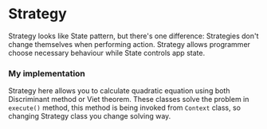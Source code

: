 # Strategy

Strategy looks like State pattern, but there's one difference: Strategies don't change themselves when performing action. Strategy allows programmer choose necessary behaviour while State controls app state.

### My implementation

Strategy here allows you to calculate quadratic equation using both Discriminant method or Viet theorem. These classes solve the problem in `execute()` method, this method is being invoked from `Context` class, so changing Strategy class you change solving way.
